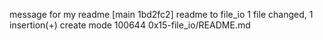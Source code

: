 message for my readme
[main 1bd2fc2] readme to file_io
 1 file changed, 1 insertion(+)
 create mode 100644 0x15-file_io/README.md
